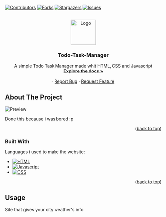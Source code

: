 <!-- Improved compatibility of back to top link: See: https://github.com/othneildrew/Best-README-Template/pull/73 -->
<a name="readme-top"></a>
<!--
*** Thanks for checking out the Best-README-Template. If you have a suggestion
*** that would make this better, please fork the repo and create a pull request
*** or simply open an issue with the tag "enhancement".
*** Don't forget to give the project a star!
*** Thanks again! Now go create something AMAZING! :D
-->



<!-- PROJECT SHIELDS -->
<!--
*** I'm using markdown "reference style" links for readability.
*** Reference links are enclosed in brackets [ ] instead of parentheses ( ).
*** See the bottom of this document for the declaration of the reference variables
*** for contributors-url, forks-url, etc. This is an optional, concise syntax you may use.
*** https://www.markdownguide.org/basic-syntax/#reference-style-links
-->
[![Contributors][contributors-shield]][contributors-url]
[![Forks][forks-shield]][forks-url]
[![Stargazers][stars-shield]][stars-url]
[![Issues][issues-shield]][issues-url]



<!-- PROJECT LOGO -->
<br />
<div align="center">
  <a href="https://github.com/Martiiim/Wheater-info/">
    <img src="https://th.bing.com/th/id/OIG.MXUIiEsgrfHPhLQQOWxW?pid=ImgGn" alt="Logo" width="80" height="80">
  </a>

  <h3 align="center">Todo-Task-Manager</h3>

  <p align="center">
    A simple Todo Task Manager made whit HTML, CSS and Javascript
    <br />
    <a href="https://github.com/Martiiim/Wheater-info/"><strong>Explore the docs »</strong></a>
    <br />
    <br />
    ·
    <a href="https://github.com/Martiiim/Wheater-info/issues">Report Bug</a>
    ·
    <a href="https://github.com/Martiiim/Wheater-info/issues">Request Feature</a>
  </p>
</div>





<!-- ABOUT THE PROJECT -->
## About The Project

![Preview](https://i.imgur.com/APT70f5.png)

Done this because i was bored :p


<p align="right">(<a href="#readme-top">back to top</a>)</p>



### Built With

Languages i used to make the website:

* [![HTML][HTML.com]][HTML-url]
* [![Javascript][Javascript.com]][Javascript-url]
* [![CSS][CSS]][CSS-url]

<p align="right">(<a href="#readme-top">back to top</a>)</p>



<!-- USAGE EXAMPLES -->
## Usage

Site that gives your city weather's info








<!-- MARKDOWN LINKS & IMAGES -->
<!-- https://www.markdownguide.org/basic-syntax/#reference-style-links -->
[contributors-shield]: https://img.shields.io/github/contributors/Martiiim/Wheater-info?style=for-the-badge
[contributors-url]: https://github.com/Martiiim/Wheater-info/graphs/contributors
[forks-shield]: https://img.shields.io/github/forks/Martiiim/Wheater-info?style=for-the-badge
[forks-url]: https://github.com/Martiiim/Wheater-info/network/members
[stars-shield]: https://img.shields.io/github/stars/Martiiim/Wheater-info?style=for-the-badge
[stars-url]: https://github.com/Martiiim/Wheater-info/stargazers
[issues-shield]: https://img.shields.io/github/issues/Martiiim/Wheater-info?style=for-the-badge
[issues-url]: https://github.com/Martiiim/Wheater-info/issues
[license-shield]: https://img.shields.io/github/license/Martiiim/Wheater-info?style=for-the-badge
[license-url]: https://github.com/Martiiim/Wheater-info/blob/master/LICENSE.txt
[linkedin-shield]: https://img.shields.io/badge/-LinkedIn-black.svg?style=for-the-badge&logo=linkedin&colorB=555
[linkedin-url]: https://linkedin.com/in/othneildrew
[product-screenshot]: images/screenshot.png
[Next.js]: https://img.shields.io/badge/next.js-000000?style=for-the-badge&logo=nextdotjs&logoColor=white
[Next-url]: https://nextjs.org/
[React.js]: https://img.shields.io/badge/React-20232A?style=for-the-badge&logo=react&logoColor=61DAFB
[React-url]: https://reactjs.org/
[Vue.js]: https://img.shields.io/badge/Vue.js-35495E?style=for-the-badge&logo=vuedotjs&logoColor=4FC08D
[Vue-url]: https://vuejs.org/
[Angular.io]: https://img.shields.io/badge/Angular-DD0031?style=for-the-badge&logo=angular&logoColor=white
[Angular-url]: https://angular.io/
[Svelte.dev]: https://img.shields.io/badge/Svelte-4A4A55?style=for-the-badge&logo=svelte&logoColor=FF3E00
[Svelte-url]: https://svelte.dev/
[Laravel.com]: https://img.shields.io/badge/Laravel-FF2D20?style=for-the-badge&logo=laravel&logoColor=white
[Laravel-url]: https://laravel.com
[Bootstrap.com]: https://img.shields.io/badge/Bootstrap-563D7C?style=for-the-badge&logo=bootstrap&logoColor=white
[Bootstrap-url]: https://getbootstrap.com
[JQuery.com]: https://img.shields.io/badge/jQuery-0769AD?style=for-the-badge&logo=jquery&logoColor=white
[JQuery-url]: https://jquery.com 
[JavaScript.com]:https://img.shields.io/badge/javascript-%23323330.svg?style=for-the-badge&logo=javascript&logoColor=%23F7DF1E
[Javascript-url]:https://javascript.com
[HTML.com]:https://img.shields.io/badge/html5-%23E34F26.svg?style=for-the-badge&logo=html5&logoColor=white
[HTML-url]:https://html.com/
[CSS]:https://img.shields.io/badge/css3-%231572B6.svg?style=for-the-badge&logo=css3&logoColor=white
[CSS-url]: #

